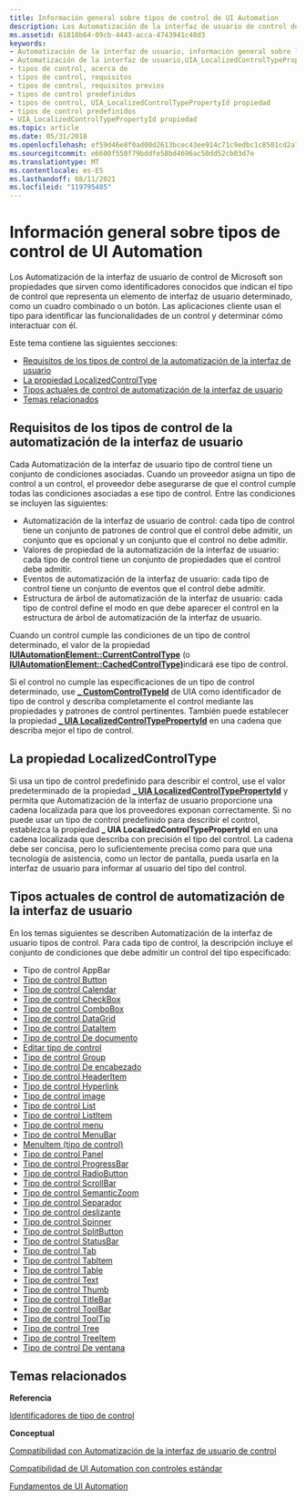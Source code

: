 ```yaml
---
title: Información general sobre tipos de control de UI Automation
description: Los Automatización de la interfaz de usuario de control de Microsoft son propiedades que sirven como identificadores conocidos que indican el tipo de control que representa un elemento de interfaz de usuario determinado, como un cuadro combinado o un botón.
ms.assetid: 61818b64-09cb-4443-acca-4743941c48d3
keywords:
- Automatización de la interfaz de usuario, información general sobre los tipos de control
- Automatización de la interfaz de usuario,UIA_LocalizedControlTypePropertyId propiedad
- tipos de control, acerca de
- tipos de control, requisitos
- tipos de control, requisitos previos
- tipos de control predefinidos
- tipos de control, UIA_LocalizedControlTypePropertyId propiedad
- tipos de control predefinidos
- UIA_LocalizedControlTypePropertyId propiedad
ms.topic: article
ms.date: 05/31/2018
ms.openlocfilehash: ef59d46e8f0ad00d2613bcec43ee914c71c9edbc1c8501cd2a714df2b883f63f
ms.sourcegitcommit: e6600f550f79bddfe58bd4696ac50dd52cb03d7e
ms.translationtype: MT
ms.contentlocale: es-ES
ms.lasthandoff: 08/11/2021
ms.locfileid: "119795485"
---
```

# <a name="ui-automation-control-types-overview"></a>Información general sobre tipos de control de UI Automation

Los Automatización de la interfaz de usuario de control de Microsoft son propiedades que sirven como identificadores conocidos que indican el tipo de control que representa un elemento de interfaz de usuario determinado, como un cuadro combinado o un botón. Las aplicaciones cliente usan el tipo para identificar las funcionalidades de un control y determinar cómo interactuar con él.

Este tema contiene las siguientes secciones:

-   [Requisitos de los tipos de control de la automatización de la interfaz de usuario](#ui-automation-control-type-requisites)
-   [La propiedad LocalizedControlType](#the-localizedcontroltype-property)
-   [Tipos actuales de control de automatización de la interfaz de usuario](#current-ui-automation-control-types)
-   [Temas relacionados](#related-topics)

## <a name="ui-automation-control-type-requisites"></a>Requisitos de los tipos de control de la automatización de la interfaz de usuario

Cada Automatización de la interfaz de usuario tipo de control tiene un conjunto de condiciones asociadas. Cuando un proveedor asigna un tipo de control a un control, el proveedor debe asegurarse de que el control cumple todas las condiciones asociadas a ese tipo de control. Entre las condiciones se incluyen las siguientes:

-   Automatización de la interfaz de usuario de control: cada tipo de control tiene un conjunto de patrones de control que el control debe admitir, un conjunto que es opcional y un conjunto que el control no debe admitir.
-   Valores de propiedad de la automatización de la interfaz de usuario: cada tipo de control tiene un conjunto de propiedades que el control debe admitir.
-   Eventos de automatización de la interfaz de usuario: cada tipo de control tiene un conjunto de eventos que el control debe admitir.
-   Estructura de árbol de automatización de la interfaz de usuario: cada tipo de control define el modo en que debe aparecer el control en la estructura de árbol de automatización de la interfaz de usuario.

Cuando un control cumple las condiciones de un tipo de control determinado, el valor de la propiedad [**IUIAutomationElement::CurrentControlType**](/windows/desktop/api/UIAutomationClient/nf-uiautomationclient-iuiautomationelement-get_currentcontroltype) (o [**IUIAutomationElement::CachedControlType)**](/windows/desktop/api/UIAutomationClient/nf-uiautomationclient-iuiautomationelement-get_cachedcontroltype)indicará ese tipo de control.

Si el control no cumple las especificaciones de un tipo de control determinado, use [**\_ CustomControlTypeId**](uiauto-controltype-ids.md) de UIA como identificador de tipo de control y describa completamente el control mediante las propiedades y patrones de control pertinentes. También puede establecer la propiedad [**\_ UIA LocalizedControlTypePropertyId**](uiauto-automation-element-propids.md) en una cadena que describa mejor el tipo de control.

## <a name="the-localizedcontroltype-property"></a>La propiedad LocalizedControlType

Si usa un tipo de control predefinido para describir el control, use el valor predeterminado de la propiedad [**\_ UIA LocalizedControlTypePropertyId**](uiauto-automation-element-propids.md) y permita que Automatización de la interfaz de usuario proporcione una cadena localizada para que los proveedores exponan correctamente. Si no puede usar un tipo de control predefinido para describir el control, establezca la propiedad **\_ UIA LocalizedControlTypePropertyId** en una cadena localizada que describa con precisión el tipo del control. La cadena debe ser concisa, pero lo suficientemente precisa como para que una tecnología de asistencia, como un lector de pantalla, pueda usarla en la interfaz de usuario para informar al usuario del tipo del control.

## <a name="current-ui-automation-control-types"></a>Tipos actuales de control de automatización de la interfaz de usuario

En los temas siguientes se describen Automatización de la interfaz de usuario tipos de control. Para cada tipo de control, la descripción incluye el conjunto de condiciones que debe admitir un control del tipo especificado:

-   Tipo de control AppBar
-   [Tipo de control Button](uiauto-supportbuttoncontroltype.md)
-   [Tipo de control Calendar](uiauto-supportcalendarcontroltype.md)
-   [Tipo de control CheckBox](uiauto-supportcheckboxcontroltype.md)
-   [Tipo de control ComboBox](uiauto-supportcomboboxcontroltype.md)
-   [Tipo de control DataGrid](uiauto-supportdatagridcontroltype.md)
-   [Tipo de control DataItem](uiauto-supportdataitemcontroltype.md)
-   [Tipo de control De documento](uiauto-supportdocumentcontroltype.md)
-   [Editar tipo de control](uiauto-supporteditcontroltype.md)
-   [Tipo de control Group](uiauto-supportgroupcontroltype.md)
-   [Tipo de control De encabezado](uiauto-supportheadercontroltype.md)
-   [Tipo de control HeaderItem](uiauto-supportheaderitemcontroltype.md)
-   [Tipo de control Hyperlink](uiauto-supporthyperlinkcontroltype.md)
-   [Tipo de control image](uiauto-supportimagecontroltype.md)
-   [Tipo de control List](uiauto-supportlistcontroltype.md)
-   [Tipo de control ListItem](uiauto-supportlistitemcontroltype.md)
-   [Tipo de control menu](uiauto-supportmenucontroltype.md)
-   [Tipo de control MenuBar](uiauto-supportmenubarcontroltype.md)
-   [MenuItem (tipo de control)](uiauto-supportmenuitemcontroltype.md)
-   [Tipo de control Panel](uiauto-supportpanecontroltype.md)
-   [Tipo de control ProgressBar](uiauto-supportprogressbarcontroltype.md)
-   [Tipo de control RadioButton](uiauto-supportradiobuttoncontroltype.md)
-   [Tipo de control ScrollBar](uiauto-supportscrollbarcontroltype.md)
-   [Tipo de control SemanticZoom](/windows/desktop/WinAuto/uiauto-supportsemanticzoomcontroltype)
-   [Tipo de control Separador](uiauto-supportseparatorcontroltype.md)
-   [Tipo de control deslizante](uiauto-supportslidercontroltype.md)
-   [Tipo de control Spinner](uiauto-supportspinnercontroltype.md)
-   [Tipo de control SplitButton](uiauto-supportsplitbuttoncontroltype.md)
-   [Tipo de control StatusBar](uiauto-supportstatusbarcontroltype.md)
-   [Tipo de control Tab](uiauto-supporttabcontroltype.md)
-   [Tipo de control TabItem](uiauto-supporttabitemcontroltype.md)
-   [Tipo de control Table](uiauto-supporttablecontroltype.md)
-   [Tipo de control Text](uiauto-supporttextcontroltype.md)
-   [Tipo de control Thumb](uiauto-supportthumbcontroltype.md)
-   [Tipo de control TitleBar](uiauto-supporttitlebarcontroltype.md)
-   [Tipo de control ToolBar](uiauto-supporttoolbarcontroltype.md)
-   [Tipo de control ToolTip](uiauto-supporttooltipcontroltype.md)
-   [Tipo de control Tree](uiauto-supporttreecontroltype.md)
-   [Tipo de control TreeItem](uiauto-supporttreeitemcontroltype.md)
-   [Tipo de control De ventana](uiauto-supportwindowcontroltype.md)

## <a name="related-topics"></a>Temas relacionados

<dl> <dt>

**Referencia**
</dt> <dt>

[Identificadores de tipo de control](uiauto-controltype-ids.md)
</dt> <dt>

**Conceptual**
</dt> <dt>

[Compatibilidad con Automatización de la interfaz de usuario de control](uiauto-supportinguiautocontroltypes.md)
</dt> <dt>

[Compatibilidad de UI Automation con controles estándar](uiauto-controlsupport.md)
</dt> <dt>

[Fundamentos de UI Automation](entry-uiautocore-overview.md)
</dt> </dl>

 

 